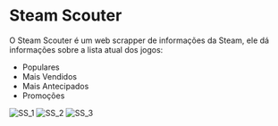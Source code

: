 # Steam Scouter
 O Steam Scouter é um web scrapper de informações da Steam, ele dá informações sobre a lista atual dos jogos:
 * Populares
 * Mais Vendidos
 * Mais Antecipados
 * Promoções

![SS_1](https://user-images.githubusercontent.com/97618574/174407328-a81a44a5-56d3-4eba-8f08-aa5583ab97a7.png)
![SS_2](https://user-images.githubusercontent.com/97618574/174407332-363ab271-31a5-4f85-a0ad-2701127428c4.png)
![SS_3](https://user-images.githubusercontent.com/97618574/174407334-eca29bb3-86f0-4631-ad24-48b4be6a18de.png)
